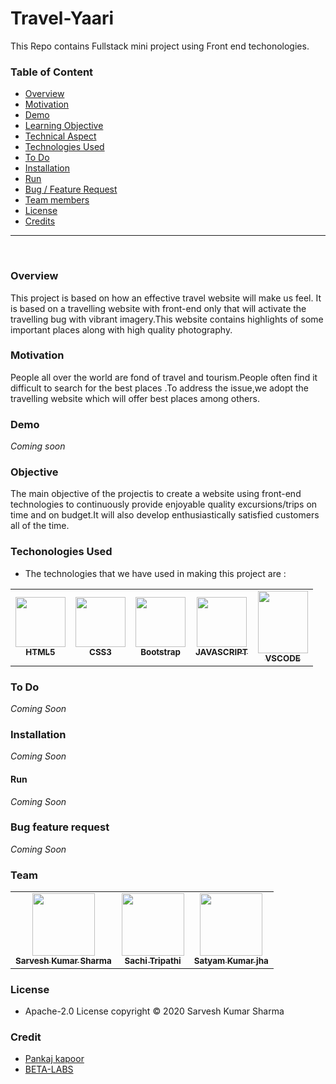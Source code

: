 # Travel-Yaari
This Repo contains Fullstack mini project using Front end techonologies.

### Table of Content
  * [Overview](#overview)
  * [Motivation](#motivation)
  * [Demo](#demo)
  * [Learning Objective](#Learning-Objective)
  * [Technical Aspect](#technical-aspect)
  * [Technologies Used](#technologies-used)
  * [To Do](#to-do)
  * [Installation](#installation)
  * [Run](#run)
  * [Bug / Feature Request](#bug-feature-request)
  * [Team members](#team)
  * [License](#license)
  * [Credits](#credits)
  
  
  <hr>
  
  <br>
  
  
  
  
  ### Overview
  
   This project is based on how an effective travel website will make us feel. It is based on a  travelling  website  with  front-end only  that  will  activate  the travelling bug with  vibrant  imagery.This  website  contains highlights  of  some  important  places  along with  high  quality photography.
  
  
  
  
  
  
  
  ### Motivation
  
  People all over the world are fond of travel and tourism.People often find it difficult to search for the best places .To address the issue,we adopt the travelling website which will offer best places among others.
  
  
  
  
  
  
  
  
  
  ### Demo
  
  _Coming soon_
  
  
  
  
  
  
  
  
  
  
  
  ### Objective
  
  
  The main objective of the projectis to create a website using  front-end  technologies to  continuously  provide enjoyable quality excursions/trips on time and on budget.It will also develop enthusiastically satisfied customers all of the time. 
  
  
  
  
  
  
  
  
  ### Techonologies Used
  
  * The technologies that we have used in making this project are :
  
   <table>
  <tr>
    <td align="center">
  <a href="https://en.wikipedia.org/wiki/HTML"><img src="https://raw.githubusercontent.com/shsarv/TravelYaari/master/resources/html.jpg" width="80px;" alt=""/><br /><sub><b>HTML5</b></sub></a></td>
   <td align="center">
  <a href="https://en.wikipedia.org/wiki/Cascading_Style_Sheets"><img src="https://raw.githubusercontent.com/shsarv/TravelYaari/master/resources/css.jpg" width="80px;" alt=""/><br /><sub><b>CSS3</b></sub></a></td>
    <td align="center">
  <a href="https://en.wikipedia.org/wiki/Bootstrap_(front-end_framework)"><img src="https://raw.githubusercontent.com/shsarv/TravelYaari/master/resources/boot.jpg" width="80px;" alt=""/><br /><sub><b>Bootstrap</b></sub></a></td>
   <td align="center">
  <a href="https://en.wikipedia.org/wiki/JavaScript"><img src="https://raw.githubusercontent.com/shsarv/TravelYaari/master/resources/js.jpg" width="80px;" alt=""/><br /><sub><b>JAVASCRIPT</b></sub></a></td>
      <td align="center">
   <a href="https://en.wikipedia.org/wiki/Visual_Studio_Code"><img src="https://raw.githubusercontent.com/shsarv/TravelYaari/master/resources/vs.jpg" width="80px;" height="100px;" alt=""/><br /><sub><b>VSCODE</b></sub></a></td>
 </tr>
 </table>
   
   
   
   
   
   
   
   
   
  
  ### To Do
  
  
   _Coming Soon_
   
   
  
  
  
  
  
  
  
  
  
  
  ### Installation
  
  
   _Coming Soon_
   
  
  
  
  
  
  
  
  
  #### Run
  
  
   _Coming Soon_
   
  
  
  
  
  
  
  
  
  
  
  ### Bug feature request
  
  
   _Coming Soon_
   
   
  
  
  
  
  
  
  
  
  
  ### Team
  
  
   <table>
  <tr>
    <td align="center"><a href="https://github.com/shsarv"><img src="https://avatars2.githubusercontent.com/u/55739302?s=400&u=1e7714cb1cbe3437a527a877486c94611f0e7ab0&v=4" width="100px;" alt=""/><br /><sub><b>Sarvesh Kumar Sharma</b></sub></a></td>
   <td align="center"><a href="https://github.com/sachi42"><img src="https://avatars1.githubusercontent.com/u/61285008?s=460&v=4" width="100px;" alt=""/><br /><sub><b>Sachi Tripathi</b></sub></a></td>
   <td align="center"><a href="https://github.com/satyamjha1710"><img src="https://avatars1.githubusercontent.com/u/61418608?s=400&v=4" width="100px;" alt=""/><br /><sub><b>Satyam Kumar jha</b></sub></a></td>
   
   <tr>
    <table>
   
   
  
  
  
  
  
  
  
  
  
  ### License
  
  * Apache-2.0 License copyright &copy; 2020 Sarvesh Kumar Sharma
    
   
   
  
  
  
  
  
  
  
  
  
  
  ### Credit
  
  
   * [ Pankaj kapoor](https://github.com/pankkap)
   * [BETA-LABS](https://www.beta-labs.in/)
  
  
